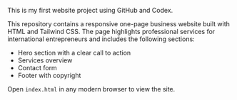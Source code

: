 This is my first website project using GitHub and Codex.

This repository contains a responsive one-page business website built with HTML and Tailwind CSS. The page highlights professional services for international entrepreneurs and includes the following sections:

- Hero section with a clear call to action
- Services overview
- Contact form
- Footer with copyright

Open `index.html` in any modern browser to view the site.
